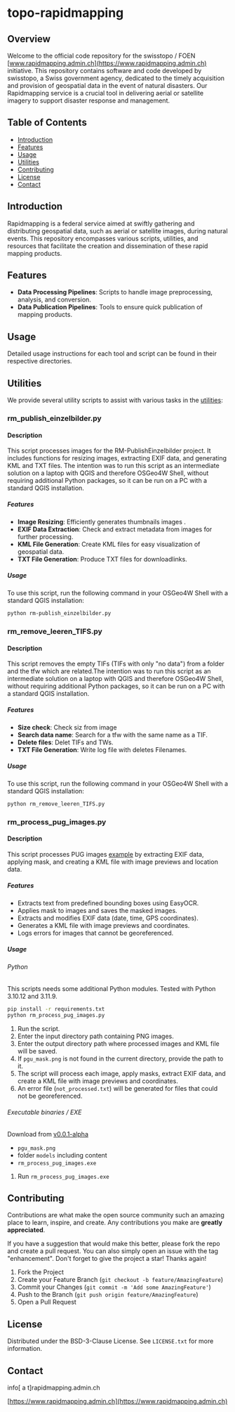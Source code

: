 # topo-rapidmapping

## Overview

Welcome to the official code repository for the swisstopo / FOEN  [www.rapidmapping.admin.ch](https://www.rapidmapping.admin.ch) initiative. This repository contains software and code developed by swisstopo, a Swiss government agency, dedicated to the timely acquisition and provision of geospatial data in the event of natural disasters. Our Rapidmapping service is a crucial tool in delivering aerial or satellite imagery to support disaster response and management.

## Table of Contents

- [Introduction](#introduction)
- [Features](#features)
- [Usage](#usage)
- [Utilities](#utilities)
- [Contributing](#contributing)
- [License](#license)
- [Contact](#contact)

## Introduction

Rapidmapping is a federal service aimed at swiftly gathering and distributing geospatial data, such as aerial or satellite images, during natural events. This repository encompasses various scripts, utilities, and resources that facilitate the creation and dissemination of these rapid mapping products.

## Features

- **Data Processing Pipelines**: Scripts to handle image preprocessing, analysis, and conversion.
- **Data Publication Pipelines**: Tools to ensure quick publication of mapping products.

## Usage

Detailed usage instructions for each tool and script can be found in their respective directories. 

## Utilities

We provide several utility scripts to assist with various tasks in the [utilities](utilities/):

###  rm_publish_einzelbilder.py
#### Description

This script processes images for the RM-PublishEinzelbilder project. It includes functions for resizing images, extracting EXIF data, and generating KML and TXT files. The intention was to run this script as an intermediate solution on a laptop with QGIS and therefore OSGeo4W Shell, without requiring additional Python packages, so it can be run on a PC with a standard QGIS installation.

#####  Features

- **Image Resizing**: Efficiently generates thumbnails images .
- **EXIF Data Extraction**: Check and extract metadata from images for further processing.
- **KML File Generation**: Create KML files for easy visualization of geospatial data.
- **TXT File Generation**: Produce TXT files for downloadlinks.

##### Usage

To use this script, run the following command in your OSGeo4W Shell with a standard QGIS installation:

```sh
python rm-publish_einzelbilder.py
```
###  rm_remove_leeren_TIFS.py
#### Description

This script removes the empty TIFs (TIFs with only "no data") from a folder and the tfw which are related.The intention was to run this script as an intermediate solution on a laptop with QGIS and therefore OSGeo4W Shell, without requiring additional Python packages, so it can be run on a PC with a standard QGIS installation.

#####  Features

- **Size check**: Check siz from image
- **Search data name**: Search for a tfw with the same name as a TIF.
- **Delete files**: Delet TIFs and TWs.
- **TXT File Generation**: Write log file with deletes Filenames.

##### Usage

To use this script, run the following command in your OSGeo4W Shell with a standard QGIS installation:

```sh
python rm_remove_leeren_TIFS.py
```
### rm_process_pug_images.py

#### Description
This script processes PUG images [example](https://data.geo.admin.ch/ch.swisstopo.rapidmapping/data/2024-008-TICINO/i240630_121859-0.jpg) by extracting EXIF data, applying mask, and creating a KML file with image previews and location data.

##### Features
- Extracts text from predefined bounding boxes using EasyOCR.
- Applies mask to images and saves the masked images.
- Extracts and modifies EXIF data (date, time, GPS coordinates).
- Generates a KML file with image previews and coordinates.
- Logs errors for images that cannot be georeferenced.

##### Usage
###### Python
This scripts needs some additional Python modules. Tested with Python 3.10.12 and 3.11.9.
   ```sh
   pip install -r requirements.txt
   python rm_process_pug_images.py
   ```
1. Run the script.
2. Enter the input directory path containing PNG images.
3. Enter the output directory path where processed images and KML file will be saved.
4. If `pgu_mask.png` is not found in the current directory, provide the path to it.
5. The script will process each image, apply masks, extract EXIF data, and create a KML file with image previews and coordinates.
6. An error file (`not_processed.txt`) will be generated for files that could not be georeferenced.

###### Executable binaries / EXE
Download from [v0.0.1-alpha](https://github.com/swisstopo/topo-rapidmapping/releases/tag/v0.0.1-alpha)
- `pgu_mask.png`
- folder `models` including content
- `rm_process_pug_images.exe`

1. Run `rm_process_pug_images.exe`


## Contributing

Contributions are what make the open source community such an amazing place to learn, inspire, and create. Any contributions you make are **greatly appreciated**.

If you have a suggestion that would make this better, please fork the repo and create a pull request. You can also simply open an issue with the tag "enhancement".
Don't forget to give the project a star! Thanks again!

1. Fork the Project
2. Create your Feature Branch (`git checkout -b feature/AmazingFeature`)
3. Commit your Changes (`git commit -m 'Add some AmazingFeature'`)
4. Push to the Branch (`git push origin feature/AmazingFeature`)
5. Open a Pull Request

## License

Distributed under the BSD-3-Clause License. See `LICENSE.txt` for more information.

## Contact

info[ a t]rapidmapping.admin.ch

[https://www.rapidmapping.admin.ch](https://www.rapidmapping.admin.ch)
